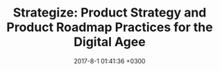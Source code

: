 ---
layout: book-note
title:  "Strategize: Product Strategy and Product Roadmap Practices for the Digital Agee"
date:   2017-8-1 01:41:36 +0300
categories: book-notes
image: https://images-na.ssl-images-amazon.com/images/I/51wZil0WvHL._SX331_BO1,204,203,200_.jpg
bookCategory: Product Managment, Product Roadmap, Strategy
rating: 5
bookLink: https://www.amazon.com/Strategize-Product-Strategy-Roadmap-Practices/dp/0993499201
---